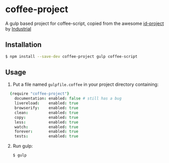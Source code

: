 coffee-project
==============

A gulp based project for coffee-script, copied from the awesome [id-project](https://github.com/Industrial/id-project) by [Industrial](https://github.com/Industrial)

## Installation

```bash
$ npm install --save-dev coffee-project gulp coffee-script
```

## Usage

1. Put a file named `gulpfile.coffee` in your project directory containing:

```coffee
  (require "coffee-project")
    documentation: enabled: false # still has a bug
    livereload:    enabled: true
    browserify:    enabled: true
    clean:         enabled: true
    copy:          enabled: true
    less:          enabled: true
    watch:         enabled: true
    forever:       enabled: true
    tests:         enabled: true
```

2. Run gulp:

	```bash
	$ gulp
	```
